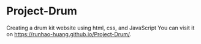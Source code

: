 # Project-Drum
Creating a drum kit website using html, css, and JavaScript
You can visit it on https://runhao-huang.github.io/Project-Drum/.
